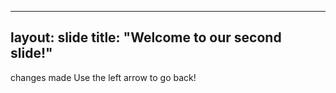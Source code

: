 ---
layout: slide
title: "Welcome to our second slide!"
--
changes made
Use the left arrow to go back!
